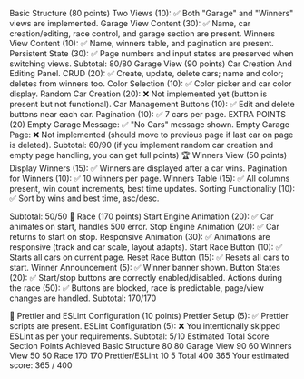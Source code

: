Basic Structure (80 points)
Two Views (10): ✅ Both "Garage" and "Winners" views are implemented.
Garage View Content (30): ✅ Name, car creation/editing, race control, and garage section are present.
Winners View Content (10): ✅ Name, winners table, and pagination are present.
Persistent State (30): ✅ Page numbers and input states are preserved when switching views.
Subtotal: 80/80
Garage View (90 points)
Car Creation And Editing Panel. CRUD (20): ✅ Create, update, delete cars; name and color; deletes from winners too.
Color Selection (10): ✅ Color picker and car color display.
Random Car Creation (20): ❌ Not implemented yet (button is present but not functional).
Car Management Buttons (10): ✅ Edit and delete buttons near each car.
Pagination (10): ✅ 7 cars per page.
EXTRA POINTS (20)
Empty Garage Message: ✅ "No Cars" message shown.
Empty Garage Page: ❌ Not implemented (should move to previous page if last car on page is deleted).
Subtotal: 60/90 (if you implement random car creation and empty page handling, you can get full points)
🏆 Winners View (50 points)
Display Winners (15): ✅ Winners are displayed after a car wins.
Pagination for Winners (10): ✅ 10 winners per page.
Winners Table (15): ✅ All columns present, win count increments, best time updates.
Sorting Functionality (10): ✅ Sort by wins and best time, asc/desc.

Subtotal: 50/50
🚗 Race (170 points)
Start Engine Animation (20): ✅ Car animates on start, handles 500 error.
Stop Engine Animation (20): ✅ Car returns to start on stop.
Responsive Animation (30): ✅ Animations are responsive (track and car scale, layout adapts).
Start Race Button (10): ✅ Starts all cars on current page.
Reset Race Button (15): ✅ Resets all cars to start.
Winner Announcement (5): ✅ Winner banner shown.
Button States (20): ✅ Start/stop buttons are correctly enabled/disabled.
Actions during the race (50): ✅ Buttons are blocked, race is predictable, page/view changes are handled.
Subtotal: 170/170

🎨 Prettier and ESLint Configuration (10 points)
Prettier Setup (5): ✅ Prettier scripts are present.
ESLint Configuration (5): ❌ You intentionally skipped ESLint as per your requirements.
Subtotal: 5/10
Estimated Total Score
Section Points Achieved
Basic Structure 80 80
Garage View 90 60
Winners View 50 50
Race 170 170
Prettier/ESLint 10 5
Total 400 365
Your estimated score: 365 / 400
